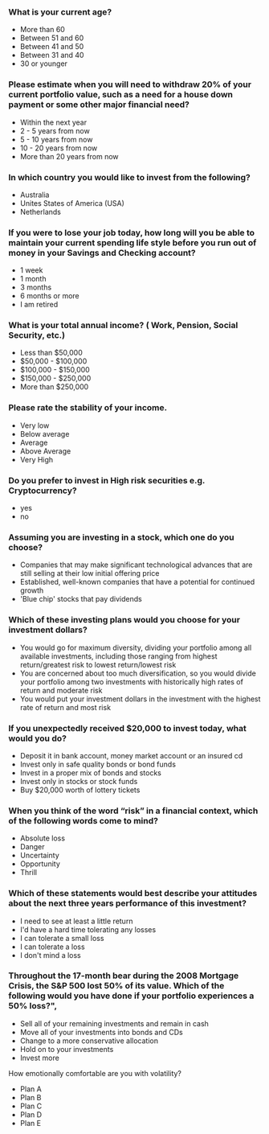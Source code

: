 ### What is your current age?
    
* More than 60
* Between 51 and 60
* Between 41 and 50
* Between 31 and 40
* 30 or younger

### Please estimate when you will need to withdraw 20% of your current portfolio value, such as a need for a house down payment or some other major financial need?

* Within the next year
* 2 - 5 years from now
* 5 - 10 years from now 
* 10 - 20 years from now
* More than 20 years from now

### In which country you would like to invest from the following?

* Australia
* Unites States of America (USA)
* Netherlands


### If you were to lose your job today, how long will you be able to maintain your current spending life style before you run out of money in your Savings and Checking account?

* 1 week
* 1 month
* 3 months
* 6 months or more
* I am retired

### What is your total annual income? ( Work, Pension, Social Security, etc.)
* Less than $50,000 
* $50,000 - $100,000
* $100,000 - $150,000
* $150,000 - $250,000
* More than $250,000

### Please rate the stability of your income.

* Very low
* Below average
* Average
* Above Average 
* Very High

### Do you prefer to invest in High risk securities e.g. Cryptocurrency?

* yes
* no

### Assuming you are investing in a stock, which one do you choose?
* Companies that may make significant technological advances that are still selling at their low initial offering price
* Established, well-known companies that have a potential for continued growth
* 'Blue chip' stocks that pay dividends

### Which of these investing plans would you choose for your investment dollars?
* You would go for maximum diversity, dividing your portfolio among all available investments, including those ranging from highest return/greatest risk to lowest return/lowest risk
*  You are concerned about too much diversification, so you would divide your portfolio among two investments with historically high rates of return and moderate risk
*  You would put your investment dollars in the investment with the highest rate of return and most risk

### If you unexpectedly received $20,000 to invest today, what would you do?

* Deposit it in bank account, money market account or an insured cd
* Invest only in safe quality bonds or bond funds
* Invest in a proper mix of bonds and stocks 
* Invest only in stocks or stock funds
* Buy $20,000 worth of lottery tickets

### When you think of the word “risk” in a financial context, which of the following words come to mind?

* Absolute loss
* Danger
* Uncertainty
* Opportunity
* Thrill

### Which of these statements would best describe your attitudes about the next three years performance of this investment? 

* I need to see at least a little return
*  I'd have a hard time tolerating any losses
*  I can tolerate a small loss
*  I can tolerate a loss
*  I don't mind a loss  

### Throughout the 17-month bear during the 2008 Mortgage Crisis, the S&P 500 lost 50% of its value. Which of the following would you have done if your portfolio experiences a 50% loss?", 

*  Sell all of your remaining investments and remain in cash
*  Move all of your investments into bonds and CDs 
*  Change to a more conservative allocation
*  Hold on to your investments
*  Invest more

How emotionally comfortable are you with volatility? 
* Plan A
* Plan B
* Plan C
* Plan D
* Plan E
